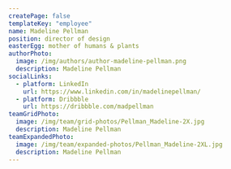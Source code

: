```yaml
---
createPage: false
templateKey: "employee"
name: Madeline Pellman
position: director of design
easterEgg: mother of humans & plants
authorPhoto:
  image: /img/authors/author-madeline-pellman.png
  description: Madeline Pellman
socialLinks:
  - platform: LinkedIn
    url: https://www.linkedin.com/in/madelinepellman/
  - platform: Dribbble
    url: https://dribbble.com/madpellman
teamGridPhoto:
  image: /img/team/grid-photos/Pellman_Madeline-2X.jpg
  description: Madeline Pellman
teamExpandedPhoto:
  image: /img/team/expanded-photos/Pellman_Madeline-2XL.jpg
  description: Madeline Pellman
---
```

